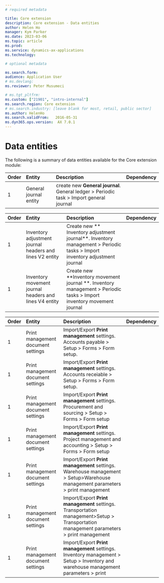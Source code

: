 ```yaml
---
# required metadata

title: Core extension 
description: Core extension - Data entities
author: Helen Ho
manager: Kym Parker
ms.date: 2023-03-06
ms.topic: article
ms.prod: 
ms.service: dynamics-ax-applications
ms.technology: 

# optional metadata

ms.search.form:  
audience: Application User
# ms.devlang: 
ms.reviewer: Peter Musumeci

# ms.tgt_pltfrm: 
ms.custom: ["21901", "intro-internal"]
ms.search.region: Core extension 
# ms.search.industry: [leave blank for most, retail, public sector]
ms.author: HelenHo
ms.search.validFrom:   2016-05-31
ms.dyn365.ops.version:  AX 7.0.1
---
```


# Data entities

The following is a summary of data entities available for the Core extension  module:

**Order**         | **Entity**                      | **Description**	                                         | **Dependency**
:-----            |:------------------------        |:-------------------                                      |:------------------------
1	                | General journal entity  | create new  **General journal**. General ledger > Periodic task > Import general journal

**Order**         | **Entity**                      | **Description**	                                         | **Dependency**
:-----            |:------------------------        |:-------------------                                      |:------------------------
1	                | Inventory adjustment journal headers and lines V2 entity | Create new ** Inventory adjustment journal**. Inventory management > Periodic tasks > Import inventory adjustment journal
1	                | Inventory movement journal headers and lines V4 entity  | Create new **Inventory movement journal  **. Inventory management > Periodic tasks > Import inventory movement journal

**Order**         | **Entity**                      | **Description**	                                         | **Dependency**
:-----            |:------------------------        |:-------------------                                      |:------------------------
1	                | Print management document settings  | Import/Export **Print management** settings.  Accounts payable > Setup > Forms > Form setup.  
1	                | Print management document settings  | Import/Export **Print management** settings.  Accounts receiable > Setup > Forms > Form setup.
1	                | Print management document settings  | Import/Export **Print management** settings.  Procurement and sourcing > Setup > Forms > Form setup
1	                | Print management document settings  | Import/Export **Print management** settings.  Project management and accounting > Setup > Forms > Form setup
1	                | Print management document settings  | Import/Export **Print management** settings.  Warehouse management > Setup>Warehouse management parameters > print management
1	                | Print management document settings  | Import/Export **Print management** settings.  Transportation management>Setup > Transportation management parameters > print management 
1	                | Print management document settings  | Import/Export **Print management** settings.  Inventory management > Setup > Inventory and warehouse management parameters > print 
